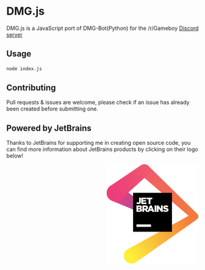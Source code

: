 # DMG.js

DMG.js is a JavaScript port of DMG-Bot(Python) for the /r/Gameboy [Discord server](https://discord.gg/gameboy)

## Usage

```bash
node index.js
```

## Contributing
Pull requests & issues are welcome, please check if an issue has already been created before submitting one.

## Powered by JetBrains

Thanks to JetBrains for supporting me in creating open source code, you can find more information about JetBrains products by clicking on their logo below!

<a href="https://www.jetbrains.com/?from=DMG-Bot">
<img align="right" src="./jetbrains.svg">
</a>